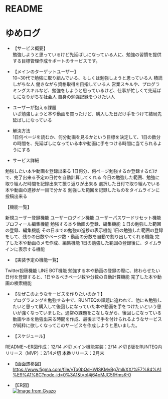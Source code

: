 # README

# ゆめログ


* 【サービス概要】<br>
勉強しようと思っているけど先延ばしになっている人に、勉強の習慣を提供する目標管理作成サポートのサービスです。

* 【メインのターゲットユーザー】<br>
10~30代で勉強に取り組んでいる、もしくは勉強しようと思っている人
積読しがちな人
働きながら資格取得を目指している人
営業スキルや、プログラミングスキルなど、勉強をしようと思っているけど、仕事が忙しくて先延ばしになりがちな社会人
自身の勉強記録をつけたい人


* ユーザーが抱える課題<br>
いざ勉強しようと本や動画を買ったけど、購入した日だけ手をつけて結局先延ばしになっている

* 解決方法<br>
1日何ページを読むか、何分動画を見るかという目標を決定して、1日の数分の時間を、先延ばしになっている本や動画に手をつける時間に当てられるようにする

* サービス詳細<br>

勉強したい本や動画を登録出来る
1日何分、何ページ勉強するか登録するだけで、完了出来る予定の日付を自動計算してくれる
今日の勉強した範囲、勉強に取り組んだ時間を記録出来て振り返りが出来る
選択した日付で取り組んでいる本や動画の進捗が一目で分かる
勉強した範囲を記録したものをタイムラインに投稿出来る


【機能一覧】<br>

新規ユーザー登録機能
ユーザーログイン機能
ユーザーパスワードリセット機能
プロフィール編集機能
勉強する本や動画の登録、編集機能
１日の勉強した範囲の登録、編集機能
その日までの勉強の進捗の表示機能
1日の勉強した範囲の登録をして、残りの日数やページ数・動画の分数を自動で割り出してくれる機能
完了した本や動画のメモ作成、編集機能
1日の勉強した範囲の登録後に、タイムラインに表示する機能


* 【実装予定の機能一覧】<br>

Twitter投稿機能
LINE BOT機能
勉強する本や動画の登録の際に、終わらせたい日付を登録すると、1日やるべきページ数や分数の自動計算機能
完了した本や動画の検索機能


* 【なぜこのようなサービスを作りたいのか？】<br>
プログラミングを勉強する中で、RUNTEQの課題に追われて、他にも勉強したいと思って購入して後回しになっていた本や動画を手をつけたいという思いが強くなっていました。通常の課題をこなしながら、後回しになっている動画や本を勉強出来る時間を作成、最後まで手を付けられるようなサービスが純粋に欲しくなってこのサービスを作成しようと思いました。

* 【スケジュール】<br>

README〜ER図作成：12/14 〆切
メイン機能実装：2/14 〆切
β版をRUNTEQ内リリース（MVP）：2/14〆切
本番リリース：2月末

* 【画面遷移図】<br>
https://www.figma.com/file/yTq0bQsHWISKMvBg7mlkXX/%E7%84%A1%E9%A1%8C?node-id=0%3A1&t=ol4j64oMJC5fHmsK-0

* 【ER図】<br>
[![Image from Gyazo](https://i.gyazo.com/1ebb2f41c62a702048088d6c90c8d1be.png)](https://gyazo.com/1ebb2f41c62a702048088d6c90c8d1be)
